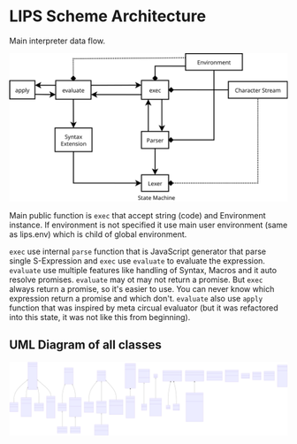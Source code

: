 # LIPS Scheme Architecture

Main interpreter data flow.

[![Scheme interpreter diagram](https://github.com/jcubic/lips/blob/devel/assets/Interpreter.svg?raw=true)](https://github.com/jcubic/lips/blob/devel/assets/Interpreter.svg)

Main public function is `exec` that accept string (code) and Environment instance. If environment is not specified it use main user environment (same as lips.env) which is child of global environment.

`exec` use internal `parse` function that is JavaScript generator that parse single S-Expression and `exec` use `evaluate` to evaluate the expression.
`evaluate` use multiple features like handling of Syntax, Macros and it auto resolve promises. `evaluate` may ot may not return a promise. But `exec` always return a promise, so it's easier to use. You can never know which expression return a promise and which don't. `evaluate` also use `apply` function that was inspired by meta circual evaluator (but it was refactored into this state, it was not like this from beginning).

## UML Diagram of all classes

[![Scheme interpreter UML Diagram](https://github.com/jcubic/lips/blob/devel/assets/classDiagram.svg?raw=true)](https://github.com/jcubic/lips/blob/devel/assets/classDiagram.svgg)
